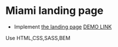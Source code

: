 # Miami landing page
- Implement [the landing page](https://www.figma.com/file/nHz8bflIwJaWP3P99vKTH5/miami_home_new?node-id=0%3A2)
  [DEMO LINK](https://Mishtal-Andrii.github.io/layout_miami/)
  
Use HTML,CSS,SASS,BEM
